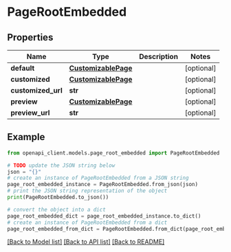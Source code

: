 # PageRootEmbedded


## Properties

Name | Type | Description | Notes
------------ | ------------- | ------------- | -------------
**default** | [**CustomizablePage**](CustomizablePage.md) |  | [optional] 
**customized** | [**CustomizablePage**](CustomizablePage.md) |  | [optional] 
**customized_url** | **str** |  | [optional] 
**preview** | [**CustomizablePage**](CustomizablePage.md) |  | [optional] 
**preview_url** | **str** |  | [optional] 

## Example

```python
from openapi_client.models.page_root_embedded import PageRootEmbedded

# TODO update the JSON string below
json = "{}"
# create an instance of PageRootEmbedded from a JSON string
page_root_embedded_instance = PageRootEmbedded.from_json(json)
# print the JSON string representation of the object
print(PageRootEmbedded.to_json())

# convert the object into a dict
page_root_embedded_dict = page_root_embedded_instance.to_dict()
# create an instance of PageRootEmbedded from a dict
page_root_embedded_from_dict = PageRootEmbedded.from_dict(page_root_embedded_dict)
```
[[Back to Model list]](../README.md#documentation-for-models) [[Back to API list]](../README.md#documentation-for-api-endpoints) [[Back to README]](../README.md)


